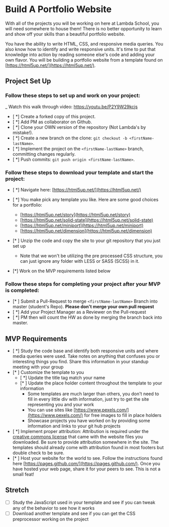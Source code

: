 # Build A Portfolio Website

With all of the projects you will be working on here at Lambda School, you will need somewhere to house them!  There is no better opportunity to learn and show off your skills than a beautiful portfolio website.  

You have the ability to write HTML, CSS, and responsive media queries.  You also know how to identify and write responsive units.  It's time to put that knowledge into action by reading someone else's code and adding your own flavor.  You will be building a portfolio website from a template found on [https://html5up.net/](https://html5up.net/).

## Project Set Up

### Follow these steps to set up and work on your project:

_ Watch this walk through video:  https://youtu.be/P2Y9W29kcjs

- [ *] Create a forked copy of this project.
- [ *] Add PM as collaborator on Github.
- [ *] Clone your OWN version of the repository (Not Lambda's by mistake!).
- [ *] Create a new branch on the clone: `git checkout -b <firstName-lastName>`.
- [ *] Implement the project on the `<firstName-lastName>` branch, committing changes regularly.
- [ *] Push commits: `git push origin <firstName-lastName>`.

### Follow these steps to download your template and start the project:

- [ *] Navigate here: [https://html5up.net/](https://html5up.net/)
- [ *] You make pick any template you like.  Here are some good choices for a portfolio:
	- [https://html5up.net/story](https://html5up.net/story)
	- [https://html5up.net/solid-state](https://html5up.net/solid-state)
	- [https://html5up.net/miniport](https://html5up.net/miniport)
	- [https://html5up.net/dimension](https://html5up.net/dimension)

- [* ] Unzip the code and copy the site to your git repository that you just set up
  * Note that we won't be utilizing the pre processed CSS structure, you can just ignore any folder with LESS or SASS (SCSS) in it.
- [*] Work on the MVP requirements listed below

### Follow these steps for completing your project after your MVP is completed:

- [* ] Submit a Pull-Request to merge `<firstName-lastName>` Branch into master (student's Repo). **Please don't merge your own pull request**
- [ *] Add your Project Manager as a Reviewer on the Pull-request
- [ *] PM then will count the HW as done by merging the branch back into master.

## MVP Requirements

- [ *] Study the code base and identify both responsive units and where media queries were used.  Take notes on anything that confuses you or interesting things you find.  Share this information in your standup meeting with your group
- [* ] Customize the template to you 
	- [ *] Update the title tag match your name
	- [* ] Update the place holder content throughout the template to your information
		* Some templates are much larger than others, you don't need to fill in every little div with information, just try to get the site representing you and your work 
		* You can use sites like [https://www.pexels.com/](https://www.pexels.com/) for free images to fill in place holders
		* Showcase projects you have worked on by providing some information and links to your git hub projects
- [ *] Implement proper attribution: Attribution is required under the [creative commons license](https://html5up.net/license) that came with the website files you downloaded.  Be sure to provide attribution somewhere in the site.  The templates should already come with attribution found in most footers but double check to be sure.
- [* ] Host your website for the world to see. Follow the instructions found here [https://pages.github.com/](https://pages.github.com/).  Once you have hosted your web page, share it for your peers to see.  This is not a small feat!

## Stretch

- [ ] Study the JavaScript used in your template and see if you can tweak any of the behavior to see how it works
- [ ] Download another template and see if you can get the CSS preprocessor working on the project